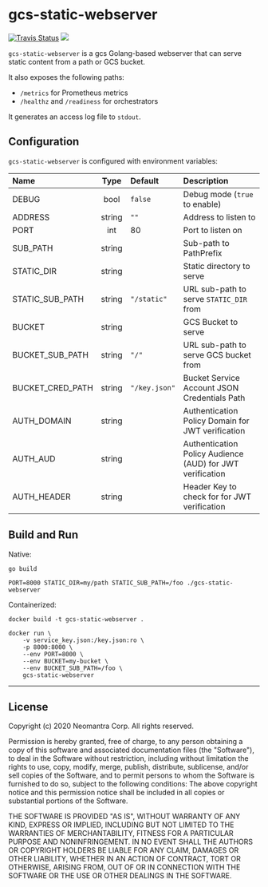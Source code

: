 # gcs-static-webserver

[![Travis Status](https://travis-ci.org/neomantra/gcs-static-webserver.svg?branch=master)](https://travis-ci.org/neomantra/gcs-static-webserver)  [![](https://images.microbadger.com/badges/image/neomantra/gcs-static-webserver.svg)](https://microbadger.com/#/images/neomantra/gcs-static-webserver "microbadger.com")

`gcs-static-webserver` is a gcs Golang-based webserver that can serve static content from a path or GCS bucket.  

It also exposes the following paths:
 * `/metrics` for Prometheus metrics
 * `/healthz` and `/readiness` for orchestrators

It generates an access log file to `stdout`.

## Configuration

`gcs-static-webserver` is configured with environment variables:

|Name              |Type    |Default        |Description  |
|:---------------- |:------:|:------------- |:----------- |
| DEBUG            | bool   | `false`       | Debug mode (`true` to enable) |
| ADDRESS          | string | `""`          | Address to listen to |
| PORT             | int    | 80            | Port to listen on  |
| SUB_PATH         | string |               | Sub-path to PathPrefix |
| STATIC_DIR       | string |               | Static directory to serve |
| STATIC_SUB_PATH  | string | `"/static"`   | URL sub-path to serve `STATIC_DIR` from |
| BUCKET           | string |               | GCS Bucket to serve |
| BUCKET_SUB_PATH  | string | `"/"`         | URL sub-path to serve GCS bucket from |
| BUCKET_CRED_PATH | string | `"/key.json"` | Bucket Service Account JSON Credentials Path |
| AUTH_DOMAIN      | string |               | Authentication Policy Domain for JWT verification |
| AUTH_AUD         | string |               | Authentication Policy Audience (AUD) for JWT verification |
| AUTH_HEADER      | string |               | Header Key to check for for JWT verification |

## Build and Run

Native:

```
go build

PORT=8000 STATIC_DIR=my/path STATIC_SUB_PATH=/foo ./gcs-static-webserver
```

Containerized:

```
docker build -t gcs-static-webserver .

docker run \
    -v service_key.json:/key.json:ro \
    -p 8000:8000 \
    --env PORT=8000 \
    --env BUCKET=my-bucket \
    --env BUCKET_SUB_PATH=/foo \
    gcs-static-webserver
```

----

## License

Copyright (c) 2020 Neomantra Corp.  All rights reserved.

Permission is hereby granted, free of charge, to any person obtaining a copy
of this software and associated documentation files (the "Software"), to deal
in the Software without restriction, including without limitation the rights
to use, copy, modify, merge, publish, distribute, sublicense, and/or sell
copies of the Software, and to permit persons to whom the Software is
furnished to do so, subject to the following conditions:
The above copyright notice and this permission notice shall be included in
all copies or substantial portions of the Software.

THE SOFTWARE IS PROVIDED "AS IS", WITHOUT WARRANTY OF ANY KIND, EXPRESS OR
IMPLIED, INCLUDING BUT NOT LIMITED TO THE WARRANTIES OF MERCHANTABILITY,
FITNESS FOR A PARTICULAR PURPOSE AND NONINFRINGEMENT. IN NO EVENT SHALL THE
AUTHORS OR COPYRIGHT HOLDERS BE LIABLE FOR ANY CLAIM, DAMAGES OR OTHER
LIABILITY, WHETHER IN AN ACTION OF CONTRACT, TORT OR OTHERWISE, ARISING FROM,
OUT OF OR IN CONNECTION WITH THE SOFTWARE OR THE USE OR OTHER DEALINGS IN
THE SOFTWARE.
